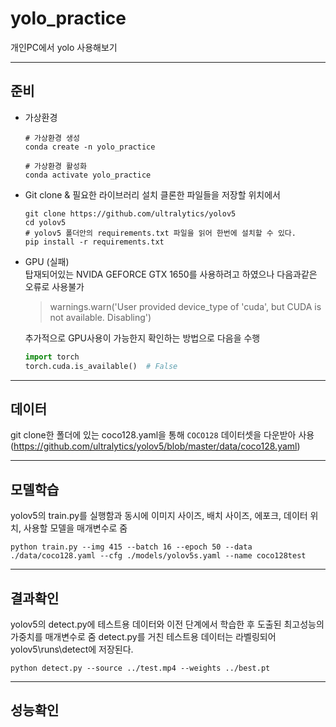 # yolo_practice
개인PC에서 yolo 사용해보기
___
## 준비
- 가상환경
  ```
  # 가상환경 생성
  conda create -n yolo_practice
  ```
  ```
  # 가상환경 활성화
  conda activate yolo_practice
  ```
  
- Git clone & 필요한 라이브러리 설치
  클론한 파일들을 저장할 위치에서
  ```
  git clone https://github.com/ultralytics/yolov5
  cd yolov5
  # yolov5 폴더안의 requirements.txt 파일을 읽어 한번에 설치할 수 있다.
  pip install -r requirements.txt 
  ```
- GPU (실패)  
  탑재되어있는 NVIDA GEFORCE GTX 1650를 사용하려고 하였으나 다음과같은 오류로 사용불가  
  > warnings.warn('User provided device_type of \'cuda\', but CUDA is not available. Disabling')
    
  추가적으로 GPU사용이 가능한지 확인하는 방법으로 다음을 수행  
  ```python
  import torch
  torch.cuda.is_available()  # False
  ```
___

## 데이터
git clone한 폴더에 있는 coco128.yaml을 통해 `COCO128` 데이터셋을 다운받아 사용
(https://github.com/ultralytics/yolov5/blob/master/data/coco128.yaml)
___
## 모델학습
yolov5의 train.py를 실행함과 동시에 이미지 사이즈, 배치 사이즈, 에포크, 데이터 위치, 사용할 모델을 매개변수로 줌
```
python train.py --img 415 --batch 16 --epoch 50 --data ./data/coco128.yaml --cfg ./models/yolov5s.yaml --name coco128test
```
___
## 결과확인
yolov5의 detect.py에 테스트용 데이터와 이전 단계에서 학습한 후 도출된 최고성능의 가중치를 매개변수로 줌
detect.py를 거친 테스트용 데이터는 라벨링되어 yolov5\runs\detect에 저장된다.
```
python detect.py --source ../test.mp4 --weights ../best.pt
```
___
## 성능확인
